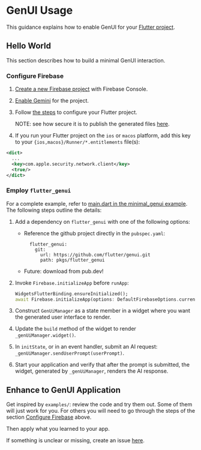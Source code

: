 # GenUI Usage

This guidance explains how to enable GenUI for your
[Flutter project](https://docs.flutter.dev/reference/create-new-app).

## Hello World

This section describes how to build a minimal
GenUI interaction.

### Configure Firebase

1. [Create a new Firebase project](https://support.google.com/appsheet/answer/10104995) with Firebase Console.

1. [Enable Gemini](https://firebase.google.com/docs/gemini-in-firebase/set-up-gemini)
for the project.

1. Follow [the steps](https://firebase.google.com/docs/flutter/setup)
to configure your Flutter project.

    NOTE: see how secure it is to publish the generated files
    [here](https://firebase.google.com/docs/projects/learn-more#config-files-objects).

1. If you run your Flutter project on the `ios` or `macos` platform, add this key to your
`{ios,macos}/Runner/*.entitlements` file(s):

  ```xml
  <dict>
    ...
    <key>com.apple.security.network.client</key>
    <true/>
  </dict>
  ```

### Employ `flutter_genui`

For a complete example, refer to [main.dart in the minimal_genui example](../examples/minimal_genui/lib/main.dart). The following steps outline the details:

1. Add a dependency on `flutter_genui` with one of the following options:

    * Reference the github project directly in the `pubspec.yaml`:

      ```
        flutter_genui:
          git:
            url: https://github.com/flutter/genui.git
            path: pkgs/flutter_genui
      ```

     * Future: download from pub.dev!

1. Invoke `Firebase.initializeApp` before `runApp`:

    ```dart
    WidgetsFlutterBinding.ensureInitialized();
    await Firebase.initializeApp(options: DefaultFirebaseOptions.currentPlatform);
    ```

1. Construct `GenUiManager` as a state member in a widget where
you want the generated user interface to render.

1. Update the `build` method of the widget to render `_genUiManager.widget()`.

1. In `initState`, or in an event handler, submit an AI request: `_genUiManager.sendUserPrompt(userPrompt)`.

1. Start your application and verify that after the prompt is submitted,
the widget, generated by `_genUiManager`, renders the AI response.

## Enhance to GenUI Application

Get inspired by `examples/`: review the code and try them out. Some of them will just work for you.
For others you will need to go through the steps of the section [Configure Firebase](#configure-firebase)
above.

Then apply what you learned to your app.

If something is unclear or missing, create an issue [here](https://github.com/flutter/genui/issues).
